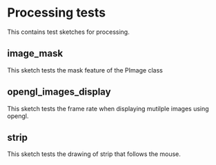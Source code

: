 # Processing tests

This contains test sketches for processing.

## image_mask

This sketch tests the mask feature of the PImage class

## opengl_images_display

This sketch tests the frame rate when displaying mutilple images using opengl.

## strip

This sketch tests the drawing of strip that follows the mouse.

